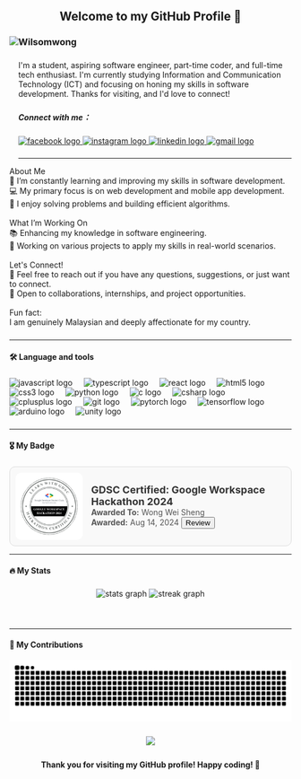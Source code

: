 <h2 align="center"> Welcome to my GitHub Profile 👋</h2>

###

<img align="left" height="218" src="https://gifdb.com/images/high/profile-pic-cool-sky-traveller-cartoon-animation-ewbcqc4tkkchah6k.webp"  />

###

<h3 align="left">Wilsomwong</h3>

###

<p align="left">I'm a student, aspiring software engineer, part-time coder, and full-time tech enthusiast. I'm currently studying Information and Communication Technology (ICT) and focusing on honing my skills in software development. Thanks for visiting, and I'd love to connect!</p>

### 

<h5 align="left">Connect with me：</h5>

###

<div align="left">
  <a href="https://www.facebook.com/wilsomwong2004/" target="_blank">
    <img src="https://img.shields.io/badge/Facebook-1877F2?style=for-the-badge&logo=facebook&logoColor=white" height="35" alt="facebook logo"  />
  </a>
  <a href="https://www.instagram.com/wilsomwong_2004/" target="_blank">
    <img src="https://img.shields.io/badge/Instagram-E4405F?style=for-the-badge&logo=instagram&logoColor=white" height="35" alt="instagram logo"  />
  </a>
  <a href="https://www.linkedin.com/in/wilsomwong/" target="_blank">
    <img src="https://img.shields.io/badge/LinkedIn-0077B5?style=for-the-badge&logo=linkedin&logoColor=white" height="35" alt="linkedin logo"  />
  </a>
  <a href="mailto:wilsomwong040727@gmail.com" target="_blank">
    <img src="https://img.shields.io/badge/Gmail-D14836?style=for-the-badge&logo=gmail&logoColor=white" height="35" alt="gmail logo"  />
  </a>
</div>

###

<hr>

<p align="left">About Me<br>🌱 I’m constantly learning and improving my skills in software development.<br>💻 My primary focus is on web development and mobile app development.<br>🔧 I enjoy solving problems and building efficient algorithms.<br><br>What I’m Working On<br>📚 Enhancing my knowledge in software engineering.<br>🔭 Working on various projects to apply my skills in real-world scenarios.<br><br>Let's Connect!<br>💬 Feel free to reach out if you have any questions, suggestions, or just want to connect.<br>🤝 Open to collaborations, internships, and project opportunities.<br><br>Fun fact: <br>I am genuinely Malaysian and deeply affectionate for my country.</p>

###

<hr>

<h4 align="left">🛠 Language and tools</h4>

###

<div align="left">
  <img src="https://cdn.jsdelivr.net/gh/devicons/devicon/icons/javascript/javascript-original.svg" height="30" alt="javascript logo"  />
  <img width="12" />
  <img src="https://cdn.jsdelivr.net/gh/devicons/devicon/icons/typescript/typescript-original.svg" height="30" alt="typescript logo"  />
  <img width="12" />
  <img src="https://cdn.jsdelivr.net/gh/devicons/devicon/icons/react/react-original.svg" height="30" alt="react logo"  />
  <img width="12" />
  <img src="https://cdn.jsdelivr.net/gh/devicons/devicon/icons/html5/html5-original.svg" height="30" alt="html5 logo"  />
  <img width="12" />
  <img src="https://cdn.jsdelivr.net/gh/devicons/devicon/icons/css3/css3-original.svg" height="30" alt="css3 logo"  />
  <img width="12" />
  <img src="https://cdn.jsdelivr.net/gh/devicons/devicon/icons/python/python-original.svg" height="30" alt="python logo"  />
  <img width="12" />
  <img src="https://cdn.jsdelivr.net/gh/devicons/devicon/icons/c/c-original.svg" height="30" alt="c logo"  />
  <img width="12" />
  <img src="https://cdn.jsdelivr.net/gh/devicons/devicon/icons/csharp/csharp-original.svg" height="30" alt="csharp logo"  />
  <img width="12" />
  <img src="https://cdn.jsdelivr.net/gh/devicons/devicon/icons/cplusplus/cplusplus-original.svg" height="30" alt="cplusplus logo"  />
  <img width="12" />
  <img src="https://cdn.jsdelivr.net/gh/devicons/devicon/icons/git/git-original.svg" height="30" alt="git logo"  />
  <img width="12" />
  <img src="https://cdn.jsdelivr.net/gh/devicons/devicon/icons/pytorch/pytorch-original.svg" height="30" alt="pytorch logo"  />
  <img width="12" />
  <img src="https://cdn.jsdelivr.net/gh/devicons/devicon/icons/tensorflow/tensorflow-original.svg" height="30" alt="tensorflow logo"  />
  <img width="12" />
  <img src="https://cdn.jsdelivr.net/gh/devicons/devicon/icons/arduino/arduino-original.svg" height="30" alt="arduino logo"  />
  <img width="12" />
  <img src="https://cdn.jsdelivr.net/gh/devicons/devicon/icons/unity/unity-original.svg" height="30" alt="unity logo"  />
</div>

###

<hr>

<h4 align="left">🎖️   My Badge </h4>

###

<div style="display: flex; align-items: center; border: 1px solid #ddd; border-radius: 10px; padding: 10px; max-width: 500px; background-color: #f9f9f9;">
  <div style="flex-shrink: 0; margin-right: 15px;">
    <img align="left" src=".github/pic/Google Developer Students Club APU - GDSC Certified Google Workspace Hackathon 2024 - 2024-08-14.png" alt="GDSC Certified: Google Workspace Hackathon 2024 Badge" width="120px" height="120px" style="border-radius: 10px;">
  </div>
  <div>
    <strong align="left" style="font-size: 18px; color: #333;">GDSC Certified: Google Workspace Hackathon 2024</strong><br>
    <span align="left" style="font-size: 14px; color: #555;"><strong>Awarded To:</strong> Wong Wei Sheng</span><br>
    <span align="left" style="font-size: 14px; color: #555;"><strong>Awarded:</strong> Aug 14, 2024</span>
    <button a href="https://api.badgr.io/public/assertions/BjVAz0joRaCeL2FH8b8UGw?identity__email=wilsomwong040727%40gmail.com">Review</button>
  </div>
</div>


<hr>

<h4 align="left">🔥   My Stats </h4>

###

<div align="center">
  <img src="https://github-readme-stats.vercel.app/api?username=Wilsomwong2004&hide_title=false&hide_rank=false&show_icons=true&include_all_commits=true&count_private=true&disable_animations=false&theme=dark&locale=en&hide_border=false" height="150" alt="stats graph"  />
  <img src="https://streak-stats.demolab.com?user=Wilsomwong2004&locale=en&mode=daily&theme=dark&hide_border=false&border_radius=5" height="150" alt="streak graph"  />
</div>

###

<br clear="both">

<hr>

<h4 align="left">🌟   My Contributions </h4>

<img src="https://github.com/Wilsomwong2004/Wilsomwong2004/blob/output/snake.svg" alt="Snake animation" />

###

<div align="center">
  <img src="https://profile-counter.glitch.me/Wilsomwong2004/count.svg?"  />
</div>

###

<h4 align="center">Thank you for visiting my GitHub profile! Happy coding! 🚀</h4>

###
